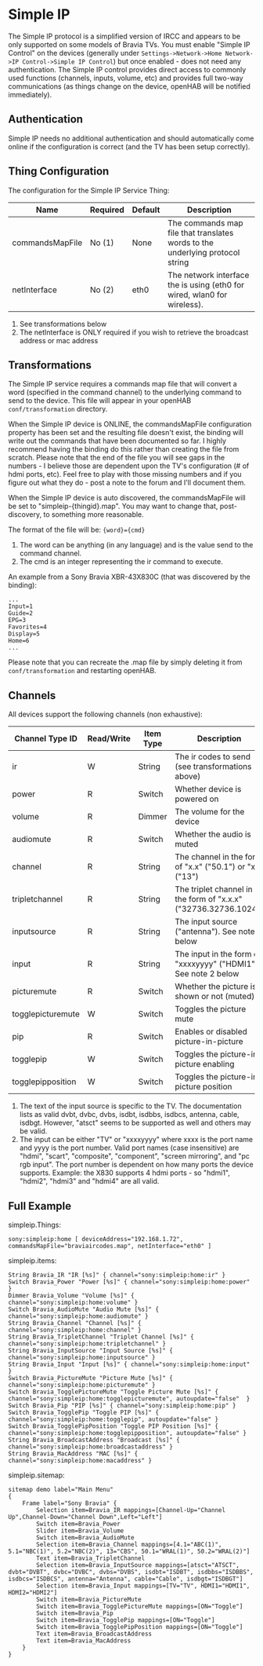 # Simple IP

The Simple IP protocol is a simplified version of IRCC and appears to be only supported on some models of Bravia TVs.  You must enable "Simple IP Control" on the devices (generally under ```Settings->Network->Home Network->IP Control->Simple IP Control```) but once enabled - does not need any authentication.  The Simple IP control provides direct access to commonly used functions (channels, inputs, volume, etc) and provides full two-way communications (as things change on the device, openHAB will be notified immediately).

## Authentication

Simple IP needs no additional authentication and should automatically come online if the configuration is correct (and the TV has been setup correctly).

## Thing Configuration

The configuration for the Simple IP Service Thing:

| Name             | Required | Default | Description                                                                   |
|------------------| ---------|---------|-------------------------------------------------------------------------------|
| commandsMapFile  | No (1)   | None    | The commands map file that translates words to the underlying protocol string |
| netInterface     | No (2)   | eth0    | The network interface the is using (eth0 for wired, wlan0 for wireless).      |

1. See transformations below
2. The netInterface is ONLY required if you wish to retrieve the broadcast address or mac address 

## Transformations

The Simple IP service requires a commands map file that will convert a word (specified in the command channel) to the underlying command to send to the device.  This file will appear in your openHAB ```conf/transformation``` directory.

When the Simple IP device is ONLINE, the commandsMapFile configuration property has been set and the resulting file doesn't exist, the binding will write out the commands that have been documented so far.  I highly recommend having the binding do this rather than creating the file from scratch.  Please note that the end of the file you will see gaps in the numbers - I believe those are dependent upon the TV's configuration (# of hdmi ports, etc).  Feel free to play with those missing numbers and if you figure out what they do - post a note to the forum and I'll document them.

When the Simple IP device is auto discovered, the commandsMapFile will be set to "simpleip-{thingid}.map".  You may want to change that, post-discovery, to something more reasonable.

The format of the file will be:
```{word}={cmd}```

1. The word can be anything (in any language) and is the value send to the command channel.
2. The cmd is an integer representing the ir command to execute.

An example from a Sony Bravia XBR-43X830C (that was discovered by the binding):

```
...
Input=1
Guide=2
EPG=3
Favorites=4
Display=5
Home=6
...
```  

Please note that you can recreate the .map file by simply deleting it from ```conf/transformation``` and restarting openHAB.

## Channels

All devices support the following channels (non exhaustive):

| Channel Type ID   | Read/Write | Item Type    | Description                                                     |
|-------------------|------------|--------------|-----------------------------------------------------------------|
| ir                | W          | String       | The ir codes to send (see transformations above)                |
| power             | R          | Switch       | Whether device is powered on                                    |
| volume            | R          | Dimmer       | The volume for the device                                       |
| audiomute         | R          | Switch       | Whether the audio is muted                                      |
| channel           | R          | String       | The channel in the form of "x.x" ("50.1") or "x" ("13")         |
| tripletchannel    | R          | String       | The triplet channel in the form of "x.x.x" ("32736.32736.1024") |
| inputsource       | R          | String       | The input source ("antenna"). See note 1 below                  |
| input             | R          | String       | The input in the form of "xxxxyyyy" ("HDMI1"). See note 2 below |
| picturemute       | R          | Switch       | Whether the picture is shown or not (muted)                     |
| togglepicturemute | W          | Switch       | Toggles the picture mute                                        |
| pip               | R          | Switch       | Enables or disabled picture-in-picture                          |
| togglepip         | W          | Switch       | Toggles the picture-in-picture enabling                         |
| togglepipposition | W          | Switch       | Toggles the picture-in-picture position                         |

1.  The text of the input source is specific to the TV.  The documentation lists as valid dvbt, dvbc, dvbs, isdbt, isdbbs, isdbcs, antenna, cable, isdbgt.  However, "atsct" seems to be supported as well and others may be valid. 
2.  The input can be either "TV" or "xxxxyyyy" where xxxx is the port name and yyyy is the port number.  Valid port names (case insensitive) are "hdmi", "scart", "composite", "component", "screen mirroring", and "pc rgb input".  The port number is dependent on how many ports the device supports.  Example: the X830 supports 4 hdmi ports - so "hdmi1", "hdmi2", "hdmi3" and "hdmi4" are all valid.

## Full Example

simpleip.Things:

```
sony:simpleip:home [ deviceAddress="192.168.1.72", commandsMapFile="braviaircodes.map", netInterface="eth0" ]
```

simpleip.items:

```
String Bravia_IR "IR [%s]" { channel="sony:simpleip:home:ir" }
Switch Bravia_Power "Power [%s]" { channel="sony:simpleip:home:power" }
Dimmer Bravia_Volume "Volume [%s]" { channel="sony:simpleip:home:volume" }
Switch Bravia_AudioMute "Audio Mute [%s]" { channel="sony:simpleip:home:audiomute" }
String Bravia_Channel "Channel [%s]" { channel="sony:simpleip:home:channel" }
String Bravia_TripletChannel "Triplet Channel [%s]" { channel="sony:simpleip:home:tripletchannel" }
String Bravia_InputSource "Input Source [%s]" { channel="sony:simpleip:home:inputsource" }
String Bravia_Input "Input [%s]" { channel="sony:simpleip:home:input" }
Switch Bravia_PictureMute "Picture Mute [%s]" { channel="sony:simpleip:home:picturemute" }
Switch Bravia_TogglePictureMute "Toggle Picture Mute [%s]" { channel="sony:simpleip:home:togglepicturemute", autoupdate="false"  }
Switch Bravia_Pip "PIP [%s]" { channel="sony:simpleip:home:pip" }
Switch Bravia_TogglePip "Toggle PIP [%s]" { channel="sony:simpleip:home:togglepip", autoupdate="false" }
Switch Bravia_TogglePipPosition "Toggle PIP Position [%s]" { channel="sony:simpleip:home:togglepipposition", autoupdate="false" }
String Bravia_BroadcastAddress "Broadcast [%s]" { channel="sony:simpleip:home:broadcastaddress" }
String Bravia_MacAddress "MAC [%s]" { channel="sony:simpleip:home:macaddress" }
```

simpleip.sitemap:

```
sitemap demo label="Main Menu"
{
    Frame label="Sony Bravia" {
        Selection item=Bravia_IR mappings=[Channel-Up="Channel Up",Channel-Down="Channel Down",Left="Left"]
        Switch item=Bravia_Power
        Slider item=Bravia_Volume
        Switch item=Bravia_AudioMute
        Selection item=Bravia_Channel mappings=[4.1="ABC(1)", 5.1="NBC(1)", 5.2="NBC(2)", 13="CBS", 50.1="WRAL(1)", 50.2="WRAL(2)"]
        Text item=Bravia_TripletChannel
        Selection item=Bravia_InputSource mappings=[atsct="ATSCT", dvbt="DVBT", dvbc="DVBC", dvbs="DVBS", isdbt="ISDBT", isdbbs="ISDBBS", isdbcs="ISDBCS", antenna="Antenna", cable="Cable", isdbgt="ISDBGT"]
        Selection item=Bravia_Input mappings=[TV="TV", HDMI1="HDMI1", HDMI2="HDMI2"]
        Switch item=Bravia_PictureMute
        Switch item=Bravia_TogglePictureMute mappings=[ON="Toggle"]
        Switch item=Bravia_Pip
        Switch item=Bravia_TogglePip mappings=[ON="Toggle"]
        Switch item=Bravia_TogglePipPosition mappings=[ON="Toggle"]
        Text item=Bravia_BroadcastAddress
        Text item=Bravia_MacAddress
    }
}
```
